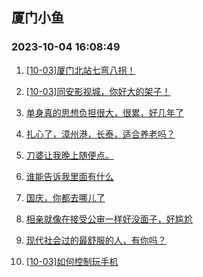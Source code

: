 ## 厦门小鱼 
### 2023-10-04 16:08:49

1. [[10-03]厦门北站七弯八拐！](http://bbs.xmfish.com/read-htm-tid-18082590.html)

2. [[10-03]同安影视城，你好大的架子！](http://bbs.xmfish.com/read-htm-tid-18082577.html)

3. [单身真的思想负担很大，很累，好几年了](http://bbs.xmfish.com/read-htm-tid-18082589.html)

4. [扎心了，漳州港，长泰，适合养老吗？](http://bbs.xmfish.com/read-htm-tid-18082595.html)

5. [刀婆让我晚上随便点。](http://bbs.xmfish.com/read-htm-tid-18082572.html)

6. [谁能告诉我里面有什么](http://bbs.xmfish.com/read-htm-tid-18082551.html)

7. [国庆，你都去哪儿了](http://bbs.xmfish.com/read-htm-tid-18082495.html)

8. [相亲就像在接受公审一样好没面子，好尴尬](http://bbs.xmfish.com/read-htm-tid-18082625.html)

9. [现代社会过的最舒服的人，有你吗？](http://bbs.xmfish.com/read-htm-tid-18082598.html)

10. [[10-03]如何控制玩手机](http://bbs.xmfish.com/read-htm-tid-18082580.html)


